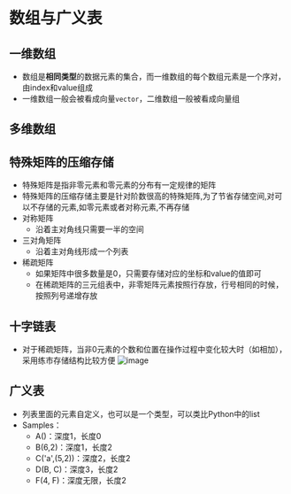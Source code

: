 # 数组与广义表

## 一维数组
- 数组是**相同类型**的数据元素的集合，而一维数组的每个数组元素是一个序对，由index和value组成
- 一维数组一般会被看成向量`vector`，二维数组一般被看成向量组

## 多维数组

## 特殊矩阵的压缩存储
- 特殊矩阵是指非零元素和零元素的分布有一定规律的矩阵
- 特殊矩阵的压缩存储主要是针对阶数很高的特殊矩阵,为了节省存储空间,对可以不存储的元素,如零元素或者对称元素,不再存储
- 对称矩阵
    - 沿着主对角线只需要一半的空间
- 三对角矩阵
    - 沿着主对角线形成一个列表
- 稀疏矩阵
    - 如果矩阵中很多数量是0，只需要存储对应的坐标和value的值即可
    - 在稀疏矩阵的三元组表中，非零矩阵元素按照行存放，行号相同的时候，按照列号递增存放

## 十字链表
- 对于稀疏矩阵，当非0元素的个数和位置在操作过程中变化较大时（如相加），采用练市存储结构比较方便
    ![image](https://github.com/TauWu/review_note/tree/master/data/十字链表.jpg)

## 广义表
- 列表里面的元素自定义，也可以是一个类型，可以类比Python中的list
- Samples：
    - A()：深度1，长度0
    - B(6,2)：深度1，长度2
    - C('a',(5,2))：深度2，长度2
    - D(B, C)：深度3，长度2
    - F(4, F)：深度无限，长度2